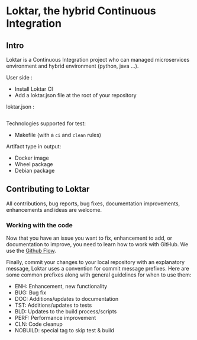 # Loktar, the hybrid Continuous Integration

## Intro

Loktar is a Continuous Integration project who can managed microservices environment and hybrid environment (python, java ...).

User side :
 * Install Loktar CI
 * Add a loktar.json file at the root of your repository

loktar.json :
```
```

Technologies supported for test:
 * Makefile (with a `ci` and `clean` rules)

Artifact type in output:
 * Docker image
 * Wheel package
 * Debian package


## Contributing to Loktar

All contributions, bug reports, bug fixes, documentation improvements, enhancements and ideas are welcome.

### Working with the code

Now that you have an issue you want to fix, enhancement to add, or documentation to improve, you need to learn how to work with GitHub.
We use the [Github Flow](https://guides.github.com/introduction/flow/).

Finally, commit your changes to your local repository with an explanatory message, Loktar uses a convention for commit message prefixes.
Here are some common prefixes along with general guidelines for when to use them:
 * ENH: Enhancement, new functionality
 * BUG: Bug fix
 * DOC: Additions/updates to documentation
 * TST: Additions/updates to tests
 * BLD: Updates to the build process/scripts
 * PERF: Performance improvement
 * CLN: Code cleanup
 * NOBUILD: special tag to skip test & build

